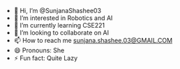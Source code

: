 - 👋 Hi, I’m @SunjanaShashee03
- 👀 I’m interested in Robotics and AI
- 🌱 I’m currently learning CSE221
- 💞️ I’m looking to collaborate on AI
- 📫 How to reach me sunjana.shashee.03@GMAIL.COM
- 😄 Pronouns: She
- ⚡ Fun fact: Quite Lazy 

<!---
SunjanaShashee03/SunjanaShashee03 is a ✨ special ✨ repository because its `README.md` (this file) appears on your GitHub profile.
You can click the Preview link to take a look at your changes.
--->
